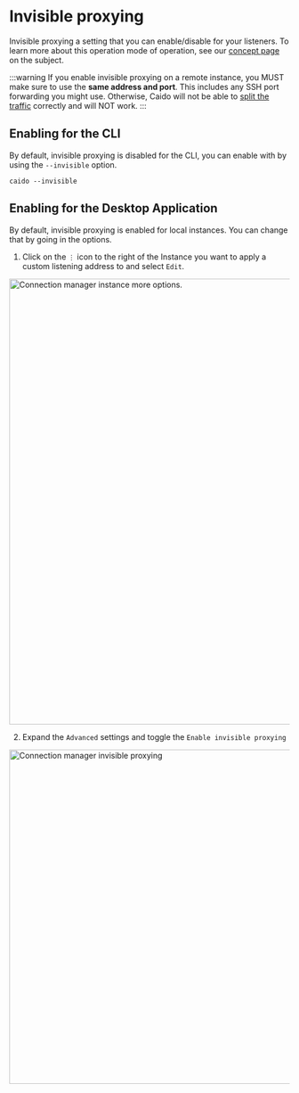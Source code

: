 # Invisible proxying

Invisible proxying a setting that you can enable/disable for your listeners.
To learn more about this operation mode of operation, see our [concept page](/concepts/proxying/invisible) on the subject.

:::warning
If you enable invisible proxying on a remote instance, you MUST make sure to use the **same address and port**.
This includes any SSH port forwarding you might use.
Otherwise, Caido will not be able to [split the traffic](/concepts/proxying/traffic_splitting) correctly and will NOT work.
:::

## Enabling for the CLI

By default, invisible proxying is disabled for the CLI, you can enable with by using the `--invisible` option.

```
caido --invisible
```

## Enabling for the Desktop Application

By default, invisible proxying is enabled for local instances. You can change that by going in the options.

1. Click on the `⋮` icon to the right of the Instance you want to apply a custom listening address to and select `Edit`.

<img alt="Connection manager instance more options." src="/_images/connection_manager_instance_more_options.png" center no-shadow width=800px/>

2. Expand the `Advanced` settings and toggle the `Enable invisible proxying`

<img alt="Connection manager invisible proxying" src="/_images/connection_manager_invisible_proxying.png" center width=600px/>
